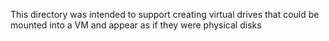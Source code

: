 This directory was intended to support creating virtual drives that could be mounted into a VM and appear as if they were physical disks